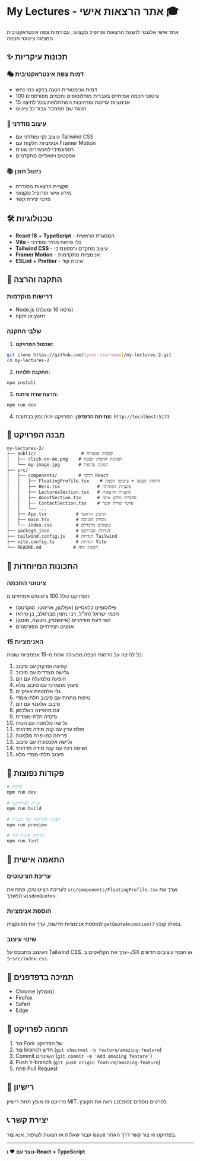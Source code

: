 # My Lectures - אתר הרצאות אישי 🎓

אתר אישי אלגנטי להצגת הרצאות ופרופיל מקצועי, עם דמות צפה אינטראקטיבית המציגה ציטוטי חכמה.

## ✨ תכונות עיקריות

### 🎭 דמות צפה אינטראקטיבית
- דמות אנימטורית הנעה ברקע כמו נחש
- 100 ציטוטי חכמה אמיתיים בעברית מפילוסופים וחכמים מפורסמים
- 15 אנימציות עדינות ומרהיבות המתחלפות בכל לחיצה
- הצגת שם המחבר עבור כל ציטוט

### 🎨 עיצוב מודרני
- עיצוב נקי ומודרני עם Tailwind CSS
- אנימציות חלקות עם Framer Motion
- רספונסיבי למכשירים שונים
- אפקטים ויזואליים מתקדמים

### 📚 ניהול תוכן
- סקציית הרצאות מסודרת
- מידע אישי ופרופיל מקצועי
- פרטי יצירת קשר

## 🛠️ טכנולוגיות

- **React 18** + **TypeScript** - המסגרת הראשית
- **Vite** - כלי פיתוח מהיר ומודרני
- **Tailwind CSS** - עיצוב מתקדם ורספונסיבי
- **Framer Motion** - אנימציות מתקדמות
- **ESLint** + **Prettier** - איכות קוד

## 🚀 התקנה והרצה

### דרישות מוקדמות
- Node.js (גרסה 16 ומעלה)
- npm או yarn

### שלבי התקנה

1. **שכפול הפרויקט:**
```bash
git clone https://github.com/[your-username]/my-lectures-2.git
cd my-lectures-2
```

2. **התקנת תלויות:**
```bash
npm install
```

3. **הרצת שרת פיתוח:**
```bash
npm run dev
```

4. **פתיחת הדפדפן:**
   הפרויקט יהיה זמין בכתובת: `http://localhost:5173`

## 📁 מבנה הפרויקט

```
my-lectures-2/
├── public/                 # קבצים סטטיים
│   ├── click-on-me.png    # תמונות הדמות הצפה
│   └── my-image.jpg       # תמונת פרופיל
├── src/
│   ├── components/        # רכיבי React
│   │   ├── FloatingProfile.tsx    # הדמות הצפה + ציטוטי חכמה
│   │   ├── Hero.tsx              # סקציית הפתיחה
│   │   ├── LecturesSection.tsx   # סקציית הרצאות
│   │   ├── AboutSection.tsx      # סקציית מידע אישי
│   │   ├── ContactSection.tsx    # פרטי יצירת קשר
│   │   └── ...
│   ├── App.tsx           # הרכיב הראשי
│   ├── main.tsx          # נקודת הכניסה
│   └── index.css         # עיצובים גלובליים
├── package.json          # הגדרות הפרויקט
├── tailwind.config.js    # הגדרות Tailwind
├── vite.config.ts        # הגדרות Vite
└── README.md            # הקובץ הזה
```

## 🎯 התכונות המיוחדות

### ציטוטי החכמה
הפרויקט כולל 100 ציטוטים אמיתיים מ:
- פילוסופים קלאסיים (אפלטון, אריסטו, סוקרטס)
- חכמי ישראל (חז"ל, רבי נחמן מברסלב, בן סירא)
- הוגי דעת מודרניים (איינשטיין, ניטשה, מונטן)
- אמנים ויצירתיים מפורסמים

### 15 האנימציות
כל לחיצה על הדמות הצפה מפעילה אחת מ-15 אנימציות שונות:
1. קפיצה ופרקדן עם סיבוב
2. גלישה מצדדים עם סיבוב
3. הופעה מלמעלה עם זום
4. פיצוץ מהמרכז עם סיבוב מלא
5. גלי אלסטיות אופקיים
6. טיפוח מתחת עם סיבוב תלת-ממדי
7. סיבוב אלגנטי עם זום
8. זום מהפינה באלכסון
9. נדנדה תלת-ממדית
10. גלישה מלמטה עם הטיה
11. פולס עדין עם קנה מידה מדרגתי
12. פריחה כמו פרח מלמטה
13. גלישה אלכסונית עם סיבוב
14. נשימה רכה עם קנה מידה מדרגתי
15. סיבוב תלת-ממדי מלא

## 🔧 פקודות נפוצות

```bash
# פיתוח
npm run dev

# בנייה לפרודקשן
npm run build

# תצוגה מקדימה של הבנייה
npm run preview

# בדיקת איכות קוד
npm run lint
```

## 🎨 התאמה אישית

### עריכת הציטוטים
לעריכת הציטוטים, פתח את `src/components/FloatingProfile.tsx` וערך את המערך `wisdomQuotes`.

### הוספת אנימציות
להוספת אנימציות חדשות, ערך את הפונקציה `getQuoteAnimation()` באותו קובץ.

### שינוי עיצוב
העיצוב מתבסס על Tailwind CSS. ערך את הקלאסים ב-JSX או הוסף עיצובים חדשים ב-`src/index.css`.

## 📱 תמיכה בדפדפנים

- Chrome (מומלץ)
- Firefox
- Safari
- Edge

## 🤝 תרומה לפרויקט

1. צור Fork של הפרויקט
2. צור branch חדש (`git checkout -b feature/amazing-feature`)
3. Commit השינויים (`git commit -m 'Add amazing feature'`)
4. Push ל-branch (`git push origin feature/amazing-feature`)
5. פתח Pull Request

## 📄 רישיון

פרויקט זה מופץ תחת רישיון MIT. ראה את הקובץ `LICENSE` לפרטים נוספים.

## 📞 יצירת קשר

עבור שאלות או הצעות לשיפור, אנא צור issue בפרויקט או צור קשר דרך האתר.

---

**נוצר עם ❤️ ו-React + TypeScript**

